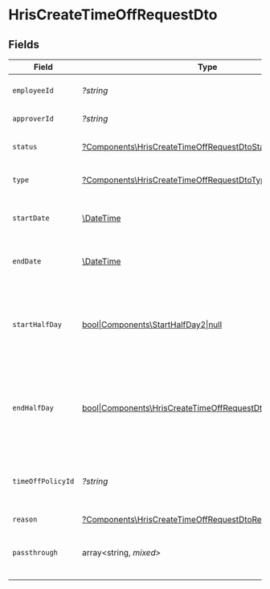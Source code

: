 # HrisCreateTimeOffRequestDto


## Fields

| Field                                                                                                                           | Type                                                                                                                            | Required                                                                                                                        | Description                                                                                                                     | Example                                                                                                                         |
| ------------------------------------------------------------------------------------------------------------------------------- | ------------------------------------------------------------------------------------------------------------------------------- | ------------------------------------------------------------------------------------------------------------------------------- | ------------------------------------------------------------------------------------------------------------------------------- | ------------------------------------------------------------------------------------------------------------------------------- |
| `employeeId`                                                                                                                    | *?string*                                                                                                                       | :heavy_minus_sign:                                                                                                              | The employee ID                                                                                                                 | 1687-3                                                                                                                          |
| `approverId`                                                                                                                    | *?string*                                                                                                                       | :heavy_minus_sign:                                                                                                              | The approver ID                                                                                                                 | 1687-4                                                                                                                          |
| `status`                                                                                                                        | [?Components\HrisCreateTimeOffRequestDtoStatus](../../Models/Components/HrisCreateTimeOffRequestDtoStatus.md)                   | :heavy_minus_sign:                                                                                                              | The status of the time off request                                                                                              |                                                                                                                                 |
| `type`                                                                                                                          | [?Components\HrisCreateTimeOffRequestDtoType](../../Models/Components/HrisCreateTimeOffRequestDtoType.md)                       | :heavy_minus_sign:                                                                                                              | The type of the time off request                                                                                                |                                                                                                                                 |
| `startDate`                                                                                                                     | [\DateTime](https://www.php.net/manual/en/class.datetime.php)                                                                   | :heavy_minus_sign:                                                                                                              | The start date of the time off request                                                                                          | 2021-01-01T01:01:01.000Z                                                                                                        |
| `endDate`                                                                                                                       | [\DateTime](https://www.php.net/manual/en/class.datetime.php)                                                                   | :heavy_minus_sign:                                                                                                              | The end date of the time off request                                                                                            | 2021-01-01T01:01:01.000Z                                                                                                        |
| `startHalfDay`                                                                                                                  | [bool\|Components\StartHalfDay2\|null](../../Models/Components/HrisCreateTimeOffRequestDtoStartHalfDay.md)                      | :heavy_minus_sign:                                                                                                              | True if the start of the time off request begins half way through the day                                                       | true                                                                                                                            |
| `endHalfDay`                                                                                                                    | [bool\|Components\HrisCreateTimeOffRequestDtoEndHalfDay2\|null](../../Models/Components/HrisCreateTimeOffRequestDtoEndHalfDay.md) | :heavy_minus_sign:                                                                                                              | True if the end of the time off request ends half way through the day                                                           | true                                                                                                                            |
| `timeOffPolicyId`                                                                                                               | *?string*                                                                                                                       | :heavy_minus_sign:                                                                                                              | The time off policy id associated with this time off request                                                                    | cx280928933                                                                                                                     |
| `reason`                                                                                                                        | [?Components\HrisCreateTimeOffRequestDtoReason](../../Models/Components/HrisCreateTimeOffRequestDtoReason.md)                   | :heavy_minus_sign:                                                                                                              | N/A                                                                                                                             |                                                                                                                                 |
| `passthrough`                                                                                                                   | array<string, *mixed*>                                                                                                          | :heavy_minus_sign:                                                                                                              | Value to pass through to the provider                                                                                           | {<br/>"other_known_names": "John Doe"<br/>}                                                                                     |